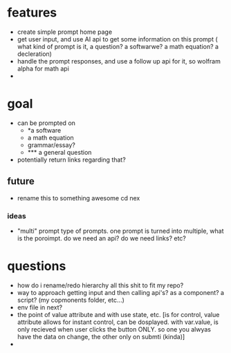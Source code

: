 # features
- create simple prompt home page
- get user input, and use AI api to get some information on this prompt
( what kind of prompt is it, a question? a softwarwe? a math equation? a decleration)
- handle the prompt responses, and use a follow up api for it, so wolfram alpha for math api
-  


# goal
- can be prompted on 
    - *a software
    - a math equation
    - grammar/essay?
    - *** a general question
- potentially return links regarding that?

## future
- rename this to something awesome
cd nex

### ideas
- "multi" prompt type of prompts. one prompt is turned into multiple, what is the poroimpt. do we need an api? do we need links? etc?

# questions
- how do i rename/redo hierarchy all this shit to fit my repo?
- way to approach getting input and then calling api's? as a component? a script? (my copmonents folder, etc...)
- env file in next?
- the point of value attribute and with use state, etc. [is for control, value attribute allows for instant control, can be dosplayed. with var.value, is only recieved when user clicks the button ONLY. so one you alwyas have the data on change, the other only on submti (kinda)]
-